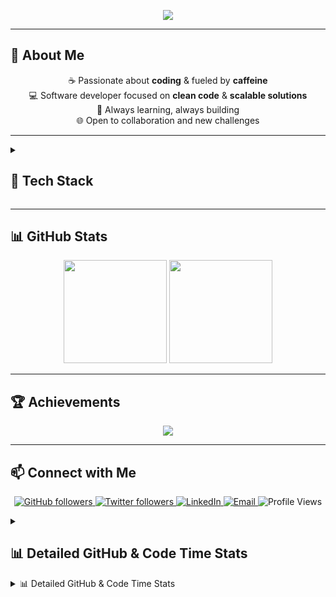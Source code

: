 <p align="center">
  <img src="https://capsule-render.vercel.app/api?type=waving&color=0:4C2A1E,100:2C1A12&height=120&section=header&text=☕%20ZCoffeeCore%20💻&fontColor=ffffff&fontSize=50&animation=fadeIn" />
</p>

---

## 👋 About Me  
<p align="center">
☕ Passionate about <b>coding</b> & fueled by <b>caffeine</b> <br/>
💻 Software developer focused on <b>clean code</b> & <b>scalable solutions</b> <br/>
🚀 Always learning, always building <br/>
🌐 Open to collaboration and new challenges
</p>

---

<details>
<summary><h2>🔧 Tech Stack</h2></summary>
<p align="center">
  <!--LANGUAGES_START-->
<p align="center"><img src="https://skillicons.dev/icons?i=javascript,html&theme=dark" /></p>
<!--LANGUAGES_END-->
</p>
</details>

---

## 📊 GitHub Stats
<p align="center">
  <img src="https://github-readme-stats.vercel.app/api?username=ZCoffeeCore&show_icons=true&theme=tokyonight&count_private=true" height="165" />
  <img src="https://github-readme-stats.vercel.app/api/top-langs/?username=ZCoffeeCore&layout=compact&theme=tokyonight&count_private=true" height="165" />
</p>

---

## 🏆 Achievements
<p align="center">
  <img src="https://github-profile-trophy.vercel.app/?username=ZCoffeeCore&theme=tokyonight&column=5&margin-w=10" />
</p>
<!--
## 📂 Projects
| Project | Description | Tech Stack | Link |
|---------|-------------|-----------|------|
| ZCoffeeCore Plugin | Custom Minecraft plugin with advanced features | Java, PaperAPI | [GitHub](https://github.com/ZCoffeeCore) |
| Web Dashboard | Responsive web dashboard for inventory management | React, JS, HTML, CSS | [GitHub](https://github.com/ZCoffeeCore/WebDashboard) |
| Other Projects | Personal experiments & scripts | Python, JS | [GitHub](https://github.com/ZCoffeeCore) |
-->

---

## 📫 Connect with Me
<p align="center">
  <!-- GitHub -->
  <a href="https://github.com/ZCoffeeCore">
    <img src="https://img.shields.io/github/followers/ZCoffeeCore?style=for-the-badge&logo=github&logoColor=white" alt="GitHub followers"/>
  </a>

  <!-- Twitter -->
  <a href="https://twitter.com/tu_usuario">
    <img src="https://img.shields.io/twitter/follow/tu_usuario?style=for-the-badge&logo=twitter&logoColor=white" alt="Twitter followers"/>
  </a>

  <!-- LinkedIn -->
  <a href="https://www.linkedin.com/in/tu-perfil/">
    <img src="https://img.shields.io/badge/LinkedIn-%230077B5.svg?style=for-the-badge&logo=linkedin&logoColor=white" alt="LinkedIn"/>
  </a>

  <!-- Email -->
  <a href="mailto:tuemail@gmail.com">
    <img src="https://img.shields.io/badge/Email-%23D14836.svg?style=for-the-badge&logo=gmail&logoColor=white" alt="Email"/>
  </a>

  <!-- Visitas al README -->
  <img src="https://visitor-badge.laobi.icu/badge?page_id=ZCoffeeCore.ZCoffeeCore" alt="Profile Views"/>
</p>


<details>
<summary><h2>📊 Detailed GitHub & Code Time Stats</h2></summary>

**🐱 My GitHub Data**
- ⏱ Total coding time: N/A
- 📄 Lines of Code: N/A
- 📦 GitHub Storage Used: 34 kB
- 🏆 Contributions in 2025: 27
- 📜 Public Repositories: 2
- 🔑 Private Repositories: 0

**🌞 Time of Day Activity (most active: Night 🦉)**
| Time      | Commits | Percentage |
|-----------|--------|------------|
| Morning ☀️  | 0 | 0.00% |
| Daytime 🌆  | 0 | 0.00% |
| Evening 🌃  | 2 | 7.41% |
| Night 🦉   | 25 | 92.59% |

_Last Updated on Sat, 27 Sep 2025 02:54:14 GMT_
</details>




<details>
<summary>📊 Detailed GitHub & Code Time Stats</summary>

**🐱 My GitHub Data**
- ⏱ Total coding time: N/A
- 📄 Lines of Code: N/A
- 📦 GitHub Storage Used: 47 kB
- 🏆 Contributions in 2025: 30
- 📜 Public Repositories: 2
- 🔑 Private Repositories: 0

**🌞 Time of Day Activity (most active: Night 🦉)**
| Time      | Commits | Percentage |
|-----------|--------|------------|
| Morning ☀️  | 0 | 0.00% |
| Daytime 🌆  | 0 | 0.00% |
| Evening 🌃  | 3 | 10.00% |
| Night 🦉   | 27 | 90.00% |

_Last Updated on Sat, 27 Sep 2025 19:48:57 GMT_
</details>


